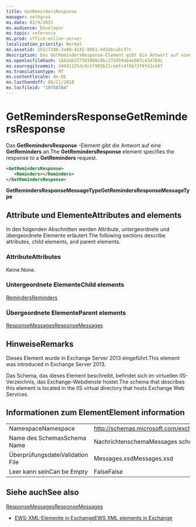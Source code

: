 ```yaml
---
title: GetRemindersResponse
manager: sethgros
ms.date: 03/9/2015
ms.audience: Developer
ms.topic: reference
ms.prod: office-online-server
localization_priority: Normal
ms.assetid: 1b1c7288-2a98-4142-8961-4d2ebca5c37c
description: Das GetRemindersResponse-Element gibt die Antwort auf eine GetReminders an.
ms.openlocfilehash: 1882ab377365908c0bc272059ab4e007c43d788c
ms.sourcegitcommit: 34041125dc8c5f993b21cebfc4f8b72f0fd2cb6f
ms.translationtype: MT
ms.contentlocale: de-DE
ms.lasthandoff: 06/11/2018
ms.locfileid: "19758784"
---
```

# <a name="getremindersresponse"></a><span data-ttu-id="53ba0-103">GetRemindersResponse</span><span class="sxs-lookup"><span data-stu-id="53ba0-103">GetRemindersResponse</span></span>

<span data-ttu-id="53ba0-104">Das **GetRemindersResponse** -Element gibt die Antwort auf eine **GetReminders** an.</span><span class="sxs-lookup"><span data-stu-id="53ba0-104">The **GetRemindersResponse** element specifies the response to a **GetReminders** request.</span></span> 
  
```XML
<GetRemindersResponse>
   <Reminders></Reminders>
</GetRemindersResponse>

```

 <span data-ttu-id="53ba0-105">**GetRemindersResponseMessageType**</span><span class="sxs-lookup"><span data-stu-id="53ba0-105">**GetRemindersResponseMessageType**</span></span>
## <a name="attributes-and-elements"></a><span data-ttu-id="53ba0-106">Attribute und Elemente</span><span class="sxs-lookup"><span data-stu-id="53ba0-106">Attributes and elements</span></span>

<span data-ttu-id="53ba0-107">In den folgenden Abschnitten werden Attribute, untergeordnete und übergeordnete Elemente erläutert.</span><span class="sxs-lookup"><span data-stu-id="53ba0-107">The following sections describe attributes, child elements, and parent elements.</span></span>
  
### <a name="attributes"></a><span data-ttu-id="53ba0-108">Attribute</span><span class="sxs-lookup"><span data-stu-id="53ba0-108">Attributes</span></span>

<span data-ttu-id="53ba0-109">Keine.</span><span class="sxs-lookup"><span data-stu-id="53ba0-109">None.</span></span>
  
### <a name="child-elements"></a><span data-ttu-id="53ba0-110">Untergeordnete Elemente</span><span class="sxs-lookup"><span data-stu-id="53ba0-110">Child elements</span></span>

[<span data-ttu-id="53ba0-111">Reminders</span><span class="sxs-lookup"><span data-stu-id="53ba0-111">Reminders</span></span>](reminders.md)
  
### <a name="parent-elements"></a><span data-ttu-id="53ba0-112">Übergeordnete Elemente</span><span class="sxs-lookup"><span data-stu-id="53ba0-112">Parent elements</span></span>

[<span data-ttu-id="53ba0-113">ResponseMessages</span><span class="sxs-lookup"><span data-stu-id="53ba0-113">ResponseMessages</span></span>](responsemessages.md)
  
## <a name="remarks"></a><span data-ttu-id="53ba0-114">Hinweise</span><span class="sxs-lookup"><span data-stu-id="53ba0-114">Remarks</span></span>

<span data-ttu-id="53ba0-115">Dieses Element wurde in Exchange Server 2013 eingeführt.</span><span class="sxs-lookup"><span data-stu-id="53ba0-115">This element was introduced in Exchange Server 2013.</span></span>
  
<span data-ttu-id="53ba0-116">Das Schema, das dieses Element beschreibt, befindet sich im virtuellen IIS-Verzeichnis, das Exchange-Webdienste hostet.</span><span class="sxs-lookup"><span data-stu-id="53ba0-116">The schema that describes this element is located in the IIS virtual directory that hosts Exchange Web Services.</span></span>
  
## <a name="element-information"></a><span data-ttu-id="53ba0-117">Informationen zum Element</span><span class="sxs-lookup"><span data-stu-id="53ba0-117">Element information</span></span>

|||
|:-----|:-----|
|<span data-ttu-id="53ba0-118">Namespace</span><span class="sxs-lookup"><span data-stu-id="53ba0-118">Namespace</span></span>  <br/> |http://schemas.microsoft.com/exchange/services/2006/messages  <br/> |
|<span data-ttu-id="53ba0-119">Name des Schemas</span><span class="sxs-lookup"><span data-stu-id="53ba0-119">Schema Name</span></span>  <br/> |<span data-ttu-id="53ba0-120">Nachrichtenschema</span><span class="sxs-lookup"><span data-stu-id="53ba0-120">Messages schema</span></span>  <br/> |
|<span data-ttu-id="53ba0-121">Überprüfungsdatei</span><span class="sxs-lookup"><span data-stu-id="53ba0-121">Validation File</span></span>  <br/> |<span data-ttu-id="53ba0-122">Messages.xsd</span><span class="sxs-lookup"><span data-stu-id="53ba0-122">Messages.xsd</span></span>  <br/> |
|<span data-ttu-id="53ba0-123">Leer kann sein</span><span class="sxs-lookup"><span data-stu-id="53ba0-123">Can be Empty</span></span>  <br/> |<span data-ttu-id="53ba0-124">False</span><span class="sxs-lookup"><span data-stu-id="53ba0-124">False</span></span>  <br/> |
   
## <a name="see-also"></a><span data-ttu-id="53ba0-125">Siehe auch</span><span class="sxs-lookup"><span data-stu-id="53ba0-125">See also</span></span>



[<span data-ttu-id="53ba0-126">ResponseMessages</span><span class="sxs-lookup"><span data-stu-id="53ba0-126">ResponseMessages</span></span>](responsemessages.md)


- [<span data-ttu-id="53ba0-127">EWS-XML-Elemente in Exchange</span><span class="sxs-lookup"><span data-stu-id="53ba0-127">EWS XML elements in Exchange</span></span>](ews-xml-elements-in-exchange.md)

